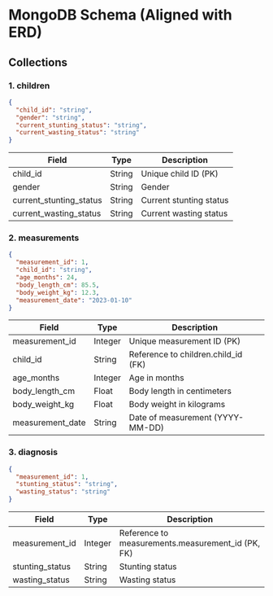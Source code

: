 # MongoDB Schema (Aligned with ERD)

## Collections

### 1. children
```json
{
  "child_id": "string",                
  "gender": "string",
  "current_stunting_status": "string",
  "current_wasting_status": "string"
}
```
| Field                   | Type   | Description                      |
|-------------------------|--------|----------------------------------|
| child_id                | String | Unique child ID (PK)             |
| gender                  | String | Gender                           |
| current_stunting_status | String | Current stunting status          |
| current_wasting_status  | String | Current wasting status           |

### 2. measurements
```json
{
  "measurement_id": 1,                  
  "child_id": "string",               
  "age_months": 24,
  "body_length_cm": 85.5,
  "body_weight_kg": 12.3,
  "measurement_date": "2023-01-10"
}
```
| Field            | Type    | Description                              |
|------------------|---------|------------------------------------------|
| measurement_id   | Integer | Unique measurement ID (PK)               |
| child_id         | String  | Reference to children.child_id (FK)      |
| age_months       | Integer | Age in months                            |
| body_length_cm   | Float   | Body length in centimeters               |
| body_weight_kg   | Float   | Body weight in kilograms                 |
| measurement_date | String  | Date of measurement (YYYY-MM-DD)         |

### 3. diagnosis
```json
{
  "measurement_id": 1,                  
  "stunting_status": "string",
  "wasting_status": "string"
}
```
| Field           | Type    | Description                                  |
|-----------------|---------|----------------------------------------------|
| measurement_id  | Integer | Reference to measurements.measurement_id (PK, FK) |
| stunting_status | String  | Stunting status                              |
| wasting_status  | String  | Wasting status                               |
